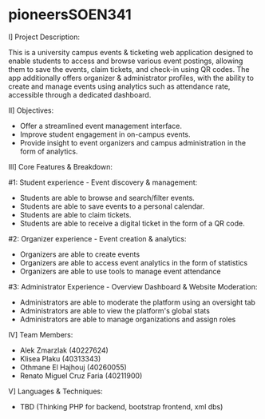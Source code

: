 # pioneersSOEN341

  I] Project Description:

This is a university campus events & ticketing web application designed to enable students to access and browse various event postings, allowing them to save the events, claim tickets,
and check-in using QR codes. The app additionally offers organizer & administrator profiles, with the ability to create and manage events using analytics such as attendance rate, accessible through a
dedicated dashboard.

 II] Objectives:

- Offer a streamlined event management interface.
- Improve student engagement in on-campus events.
- Provide insight to event organizers and campus administration in the form of analytics. 


III] Core Features & Breakdown:

#1: Student experience - Event discovery & management:
   - Students are able to browse and search/filter events.
   - Students are able to save events to a personal calendar.
   - Students are able to claim tickets.
   - Students are able to receive a digital ticket in the form of a QR code.

#2: Organizer experience - Event creation & analytics:

   - Organizers are able to create events
   - Organizers are able to access event analytics in the form of statistics
   - Organizers are able to use tools to manage event attendance

#3: Administrator Experience - Overview Dashboard & Website Moderation:

   - Administrators are able to moderate the platform using an oversight tab
   - Administrators are able to view the platform's global stats
   - Administrators are able to manage organizations and assign roles

IV] Team Members:

   - Alek Zmarzlak (40227624)
   - Klisea Plaku (40313343)
   - Othmane El Hajhouj (40260055)
   - Renato Miguel Cruz Faria (40211900) 

V] Languages & Techniques:
  - TBD (Thinking PHP for backend, bootstrap frontend, xml dbs)
    
